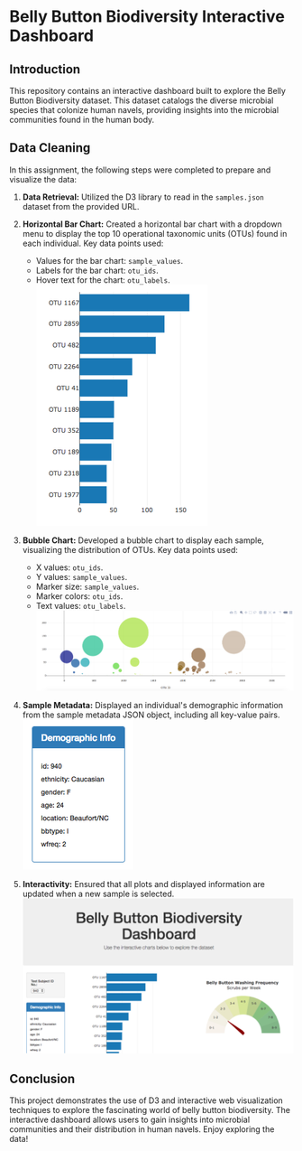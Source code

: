 
# Belly Button Biodiversity Interactive Dashboard

## Introduction

This repository contains an interactive dashboard built to explore the Belly Button Biodiversity dataset. This dataset catalogs the diverse microbial species that colonize human navels, providing insights into the microbial communities found in the human body.

## Data Cleaning

In this assignment, the following steps were completed to prepare and visualize the data:

1. **Data Retrieval:** Utilized the D3 library to read in the `samples.json` dataset from the provided URL.

2. **Horizontal Bar Chart:** Created a horizontal bar chart with a dropdown menu to display the top 10 operational taxonomic units (OTUs) found in each individual. Key data points used:
   - Values for the bar chart: `sample_values`.
   - Labels for the bar chart: `otu_ids`.
   - Hover text for the chart: `otu_labels`.
![image](https://github.com/nancygmz/Belly_Button_Challenge/blob/main/readme%20pictures/Screenshot%202023-09-11%20194013.png)

3. **Bubble Chart:** Developed a bubble chart to display each sample, visualizing the distribution of OTUs. Key data points used:
   - X values: `otu_ids`.
   - Y values: `sample_values`.
   - Marker size: `sample_values`.
   - Marker colors: `otu_ids`.
   - Text values: `otu_labels`.
![image](https://github.com/nancygmz/Belly_Button_Challenge/blob/main/readme%20pictures/Screenshot%202023-09-11%20194048.png)

4. **Sample Metadata:** Displayed an individual's demographic information from the sample metadata JSON object, including all key-value pairs.
![image](https://github.com/nancygmz/Belly_Button_Challenge/blob/main/readme%20pictures/Screenshot%202023-09-11%20194100.png)

6. **Interactivity:** Ensured that all plots and displayed information are updated when a new sample is selected.
![image](https://github.com/nancygmz/Belly_Button_Challenge/blob/main/readme%20pictures/Screenshot%202023-09-11%20194419.png)

## Conclusion

This project demonstrates the use of D3 and interactive web visualization techniques to explore the fascinating world of belly button biodiversity. The interactive dashboard allows users to gain insights into microbial communities and their distribution in human navels. Enjoy exploring the data!
